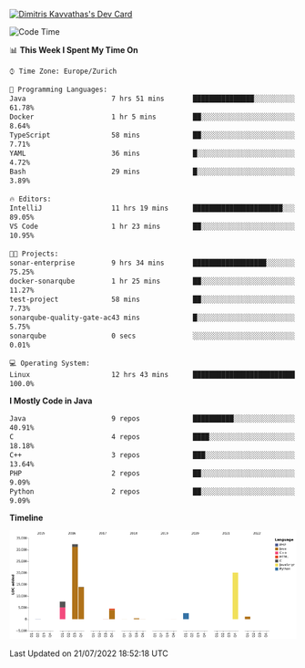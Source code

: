 <a href="https://app.daily.dev/JimR21"><img src="https://api.daily.dev/devcards/1a6ea627b9cf4de4a4f1b5f5cac8c85e.png?r=t8i" width="400" alt="Dimitris Kavvathas's Dev Card"/></a>

<!--START_SECTION:waka-->
![Code Time](http://img.shields.io/badge/Code%20Time-3%2C523%20hrs%2053%20mins-blue)

📊 **This Week I Spent My Time On** 

```text
⌚︎ Time Zone: Europe/Zurich

💬 Programming Languages: 
Java                     7 hrs 51 mins       ███████████████░░░░░░░░░░   61.78% 
Docker                   1 hr 5 mins         ██░░░░░░░░░░░░░░░░░░░░░░░   8.64% 
TypeScript               58 mins             ██░░░░░░░░░░░░░░░░░░░░░░░   7.71% 
YAML                     36 mins             █░░░░░░░░░░░░░░░░░░░░░░░░   4.72% 
Bash                     29 mins             █░░░░░░░░░░░░░░░░░░░░░░░░   3.89%

🔥 Editors: 
IntelliJ                 11 hrs 19 mins      ██████████████████████░░░   89.05% 
VS Code                  1 hr 23 mins        ██░░░░░░░░░░░░░░░░░░░░░░░   10.95%

🐱‍💻 Projects: 
sonar-enterprise         9 hrs 34 mins       ██████████████████░░░░░░░   75.25% 
docker-sonarqube         1 hr 25 mins        ██░░░░░░░░░░░░░░░░░░░░░░░   11.27% 
test-project             58 mins             ██░░░░░░░░░░░░░░░░░░░░░░░   7.73% 
sonarqube-quality-gate-ac43 mins             █░░░░░░░░░░░░░░░░░░░░░░░░   5.75% 
sonarqube                0 secs              ░░░░░░░░░░░░░░░░░░░░░░░░░   0.01%

💻 Operating System: 
Linux                    12 hrs 43 mins      █████████████████████████   100.0%

```

**I Mostly Code in Java** 

```text
Java                     9 repos             ██████████░░░░░░░░░░░░░░░   40.91% 
C                        4 repos             ████░░░░░░░░░░░░░░░░░░░░░   18.18% 
C++                      3 repos             ███░░░░░░░░░░░░░░░░░░░░░░   13.64% 
PHP                      2 repos             ██░░░░░░░░░░░░░░░░░░░░░░░   9.09% 
Python                   2 repos             ██░░░░░░░░░░░░░░░░░░░░░░░   9.09%

```


**Timeline**

![Chart not found](https://raw.githubusercontent.com/JimR21/JimR21/master/charts/bar_graph.png) 


 Last Updated on 21/07/2022 18:52:18 UTC
<!--END_SECTION:waka-->

<!--
**JimR21/JimR21** is a ✨ _special_ ✨ repository because its `README.md` (this file) appears on your GitHub profile.

Here are some ideas to get you started:

- 🔭 I’m currently working on ...
- 🌱 I’m currently learning ...
- 👯 I’m looking to collaborate on ...
- 🤔 I’m looking for help with ...
- 💬 Ask me about ...
- 📫 How to reach me: ...
- 😄 Pronouns: ...
- ⚡ Fun fact: ...
-->
